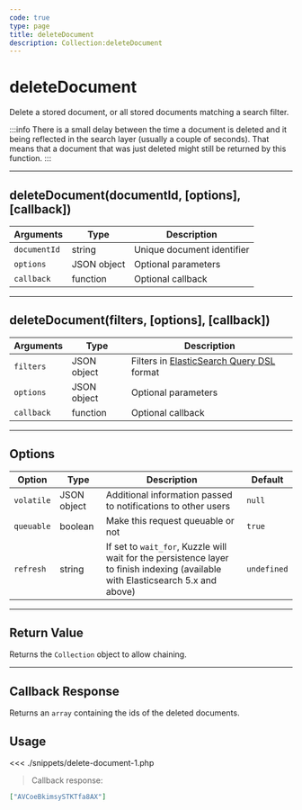 ```yaml
---
code: true
type: page
title: deleteDocument
description: Collection:deleteDocument
---
```


# deleteDocument

Delete a stored document, or all stored documents matching a search filter.

:::info
There is a small delay between the time a document is deleted and it being reflected in the search layer (usually a couple of seconds). That means that a document that was just deleted might still be returned by this function.
:::

---

## deleteDocument(documentId, [options], [callback])

| Arguments    | Type        | Description                |
| ------------ | ----------- | -------------------------- |
| `documentId` | string      | Unique document identifier |
| `options`    | JSON object | Optional parameters        |
| `callback`   | function    | Optional callback          |

---

## deleteDocument(filters, [options], [callback])

| Arguments  | Type        | Description                                                                                                             |
| ---------- | ----------- | ----------------------------------------------------------------------------------------------------------------------- |
| `filters`  | JSON object | Filters in [ElasticSearch Query DSL](https://www.elastic.co/guide/en/elasticsearch/reference/5.x/query-dsl.html) format |
| `options`  | JSON object | Optional parameters                                                                                                     |
| `callback` | function    | Optional callback                                                                                                       |

---

## Options

| Option     | Type        | Description                                                                                                                      | Default     |
| ---------- | ----------- | -------------------------------------------------------------------------------------------------------------------------------- | ----------- |
| `volatile` | JSON object | Additional information passed to notifications to other users                                                                    | `null`      |
| `queuable` | boolean     | Make this request queuable or not                                                                                                | `true`      |
| `refresh`  | string      | If set to `wait_for`, Kuzzle will wait for the persistence layer to finish indexing (available with Elasticsearch 5.x and above) | `undefined` |

---

## Return Value

Returns the `Collection` object to allow chaining.

---

## Callback Response

Returns an `array` containing the ids of the deleted documents.

## Usage

<<< ./snippets/delete-document-1.php

> Callback response:

```json
["AVCoeBkimsySTKTfa8AX"]
```
